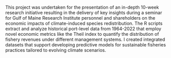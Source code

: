 This project was undertaken for the presentation of an in-depth 10-week research initiative resulting in the delivery of key insights during a seminar for Gulf of Maine Research Institute personnel and shareholders on the economic impacts of climate-induced species redistribution. The R scripts extract and analyze historical port-level data from 1964-2022 that employ novel economic metrics like the Theil index to quantify the distribution of fishery revenues under different management systems. I created integrated datasets that support developing predictive models for sustainable fisheries practices tailored to evolving climate scenarios.
